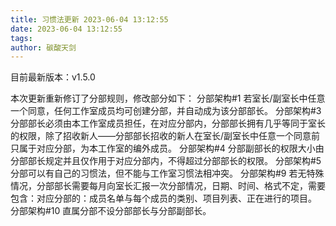 ```yaml
---
title: 习惯法更新 2023-06-04 13:12:55
date: 2023-06-04 13:12:55
tags:
author: 碳酸天剑
---
```


目前最新版本：v1.5.0

本次更新重新修订了分部规则，修改部分如下：
分部架构#1 若室长/副室长中任意一个同意，任何工作室成员均可创建分部，并自动成为该分部部长。
分部架构#3 分部部长必须由本工作室成员担任，在对应分部内，分部部长拥有几乎等同于室长的权限，除了招收新人——分部部长招收的新人在室长/副室长中任意一个同意前只属于对应分部，为本工作室的编外成员。
分部架构#4 分部副部长的权限大小由分部部长规定并且仅作用于对应分部内，不得超过分部部长的权限。
分部架构#5 分部可以有自己的习惯法，但不能与工作室习惯法相冲突。
分部架构#9 若无特殊情况，分部部长需要每月向室长汇报一次分部情况，日期、时间、格式不定，需要包含：对应分部的：成员名单与每个成员的类别、项目列表、正在进行的项目。
分部架构#10 直属分部不设分部部长与分部副部长。
